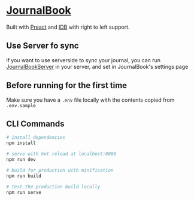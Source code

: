 # [JournalBook](https://journalbook.co.uk)

Built with [Preact](http://preactjs.com) and [IDB](https://npmjs.com/package/idb) with right to left support.

## Use Server fo sync

if you want to use serverside to sync your journal, you can run [JournalBookServer](https://github.com/WingLim/JournalBookServer) in your server, and set in JournalBook's settings page

## Before running for the first time

Make sure you have a `.env` file locally with the contents copied from `.env.sample`

## CLI Commands

```bash
# install dependencies
npm install

# serve with hot reload at localhost:8080
npm run dev

# build for production with minification
npm run build

# test the production build locally
npm run serve
```
